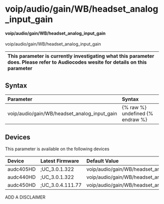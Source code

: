﻿---
description: voip/audio/gain/WB/headset_analog_input_gain
search: false
---

# voip/audio/gain/WB/headset_analog_input_gain

#### voip/audio/gain/WB/headset_analog_input_gain

voip/audio/gain/WB/headset_analog_input_gain


| This parameter is currently investigating what this parameter does. Please refer to Audiocodes wesite for details on this parameter | 
| :--- |

## Syntax
| Parameter | Syntax |
| :--- | :--- |
|voip/audio/gain/WB/headset_analog_input_gain | {% raw %} undefined {% endraw %}|

## Devices
This parameter is available on the following devices

| Device | Latest Firmware | Default Value |
|:---|:---|:---|
| audc405HD | ;UC_3.0.1.322 | voip/audio/gain/WB/headset_analog_input_gain=PLUS31_5DB 
| audc440HD | ;UC_3.0.1.322 | voip/audio/gain/WB/headset_analog_input_gain=PLUS34_5DB 
| audc450HD | ;UC_3.0.4.111.77 | voip/audio/gain/WB/headset_analog_input_gain=PLUS34_5DB 

ADD A DISCLAIMER
